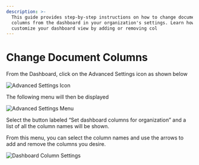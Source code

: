 ```yaml
---
description: >-
  This guide provides step-by-step instructions on how to change document
  columns from the dashboard in your organization's settings. Learn how to
  customize your dashboard view by adding or removing col
---
```


# Change Document Columns

From the Dashboard, click on the Advanced Settings icon as shown below

![Advanced Settings Icon](https://lh7-us.googleusercontent.com/CY-xfFsc1bAlrKrer0gTR1UtUU670FeSFcqmLe-3fiumI7K7rAi8JHxZQhhPKHKIkGl6YmnBGjbL\_x8LYkY6URYq4g57Rgn2CSfN4KIjmuvezamJg0gvhApUuS-AwN4sY-G3VNDzDQbsCMDa5-Dj69M)

The following menu will then be displayed

![Advanced Settings Menu](https://lh7-us.googleusercontent.com/wWt5QbmwZf44enmOoLcofh6SvyYPiHTav9OiEog\_m2xtnty6X73pFlhfdM9aglx89\_pfbiACZx5BejagV-wAKwlDTuGoGNu5jgbcZ5djrZ\_h1IgGp-8uaq8UHY-umjrs96hb4FZOzHFzdLasg2F\_ftw)

Select the button labeled “Set dashboard columns for organization” and a list of all the column names will be shown.

From this menu, you can select the column names and use the arrows to add and remove the columns you desire.

![Dashboard Column Settings](https://lh7-us.googleusercontent.com/cXnnrIR-y4TRDnRE9irGvvjnmkN-HSGEQTh7FiwsjRHzXF7FNjd-\_gLO-m55fLlv6lVjk-VvThgdW5JWgqIVZSm5tfk3hC7xrj68uRE5OgIPMtYIrpxOhhYzk4OMibyDBqvHQ0VZaDAysZohlH8dxm8)
